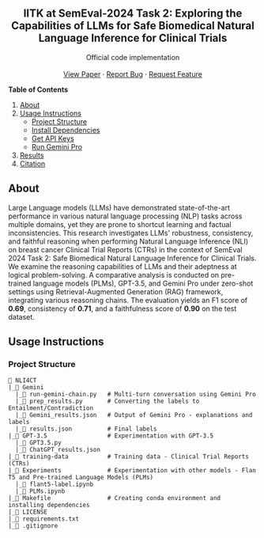 <div id="top"></div>

<br />
<div align="center">

<h2 align="center">IITK at SemEval-2024 Task 2: Exploring the Capabilities of LLMs for Safe Biomedical Natural Language Inference for Clinical Trials</h2>

  <p align="center">
    Official code implementation
    <br />
    <br />
    <a href="">View Paper</a>
    ·
    <a href="https://github.com/Shreyasi2002/NLI4CT/issues">Report Bug</a>
    ·
    <a href="https://github.com/Shreyasi2002/NLI4CT/pulls">Request Feature</a>
  </p>
</div>


<!-- TABLE OF CONTENTS -->
<summary><b>Table of Contents</b></summary>
<ol>
  <li>
    <a href="#about">About</a>
  </li>
  <li>
    <a href="#usage-instructions">Usage Instructions</a>
    <ul>
      <li><a href="#project-structure">Project Structure</a></li>
      <li><a href="#install-dependencies">Install Dependencies</a></li>
      <li><a href="#get-api-key">Get API Keys</a></li>
      <li><a href="#run-gemini">Run Gemini Pro</a></li>
    </ul>
  </li>
  <li>
    <a href="#results">Results</a>
  </li>
  <li>
    <a href="#citation">Citation</a>
  </li>
</ol>

## About
Large Language models (LLMs) have demonstrated state-of-the-art performance in various natural language processing (NLP) tasks across multiple domains, yet they are prone to shortcut learning and factual inconsistencies. This research investigates LLMs' robustness, consistency, and faithful reasoning when performing Natural Language Inference (NLI) on breast cancer Clinical Trial Reports (CTRs) in the context of SemEval 2024 Task 2: Safe Biomedical Natural Language Inference for Clinical Trials. We examine the reasoning capabilities of LLMs and their adeptness at logical problem-solving. A comparative analysis is conducted on pre-trained language models (PLMs), GPT-3.5, and Gemini Pro under zero-shot settings using Retrieval-Augmented Generation (RAG) framework, integrating various reasoning chains. The evaluation yields an F1 score of **0.69**, consistency of **0.71**, and a faithfulness score of **0.90** on the test dataset.

## Usage Instructions 

### Project Structure
```
📂 NLI4CT
|_📁 Gemini                   
  |_📄 run-gemini-chain.py   # Multi-turn conversation using Gemini Pro
  |_📄 prep_results.py       # Converting the labels to Entailment/Contradiction
  |_📄 Gemini_results.json   # Output of Gemini Pro - explanations and labels
  |_📄 results.json          # Final labels
|_📁 GPT-3.5                 # Experimentation with GPT-3.5
  |_📄 GPT3.5.py
  |_📄 ChatGPT_results.json
|_📁 training-data           # Training data - Clinical Trial Reports (CTRs)
|_📁 Experiments             # Experimentation with other models - Flan T5 and Pre-trained Language Models (PLMs)
  |_📄 flant5-label.ipynb
  |_📄 PLMs.ipynb
|_📄 Makefile                # Creating conda environment and installing dependencies
|_📄 LICENSE
|_📄 requirements.txt  
|_📄 .gitignore

```
